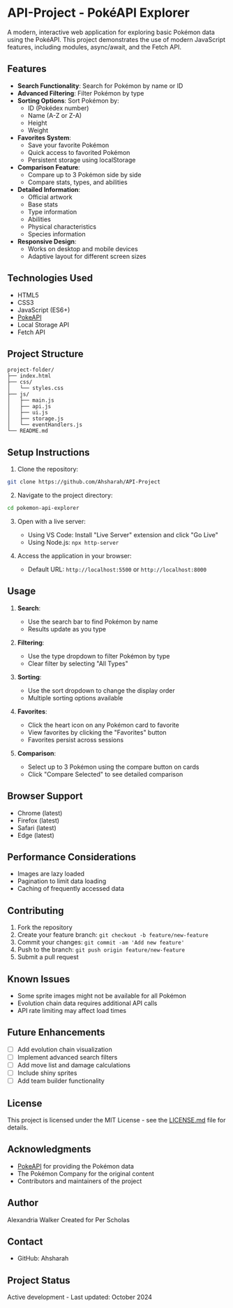 # API-Project - PokéAPI Explorer

A modern, interactive web application for exploring basic Pokémon data using the PokéAPI. This project demonstrates the use of modern JavaScript features, including modules, async/await, and the Fetch API.

## Features

- **Search Functionality**: Search for Pokémon by name or ID
- **Advanced Filtering**: Filter Pokémon by type
- **Sorting Options**: Sort Pokémon by:
  - ID (Pokédex number)
  - Name (A-Z or Z-A)
  - Height
  - Weight
- **Favorites System**: 
  - Save your favorite Pokémon
  - Quick access to favorited Pokémon
  - Persistent storage using localStorage
- **Comparison Feature**:
  - Compare up to 3 Pokémon side by side
  - Compare stats, types, and abilities
- **Detailed Information**:
  - Official artwork
  - Base stats
  - Type information
  - Abilities
  - Physical characteristics
  - Species information
- **Responsive Design**:
  - Works on desktop and mobile devices
  - Adaptive layout for different screen sizes

## Technologies Used

- HTML5
- CSS3
- JavaScript (ES6+)
- [PokeAPI](https://pokeapi.co/)
- Local Storage API
- Fetch API

## Project Structure

```
project-folder/
├── index.html
├── css/
│   └── styles.css
├── js/
│   ├── main.js
│   ├── api.js
│   ├── ui.js
│   ├── storage.js
│   └── eventHandlers.js
└── README.md
```

## Setup Instructions

1. Clone the repository:
```bash
git clone https://github.com/Ahsharah/API-Project
```

2. Navigate to the project directory:
```bash
cd pokemon-api-explorer
```

3. Open with a live server:
   - Using VS Code: Install "Live Server" extension and click "Go Live"
   - Using Node.js: `npx http-server`

4. Access the application in your browser:
   - Default URL: `http://localhost:5500` or `http://localhost:8000`

## Usage

1. **Search**: 
   - Use the search bar to find Pokémon by name
   - Results update as you type

2. **Filtering**:
   - Use the type dropdown to filter Pokémon by type
   - Clear filter by selecting "All Types"

3. **Sorting**:
   - Use the sort dropdown to change the display order
   - Multiple sorting options available

4. **Favorites**:
   - Click the heart icon on any Pokémon card to favorite
   - View favorites by clicking the "Favorites" button
   - Favorites persist across sessions

5. **Comparison**:
   - Select up to 3 Pokémon using the compare button on cards
   - Click "Compare Selected" to see detailed comparison

## Browser Support

- Chrome (latest)
- Firefox (latest)
- Safari (latest)
- Edge (latest)

## Performance Considerations

- Images are lazy loaded
- Pagination to limit data loading
- Caching of frequently accessed data

## Contributing

1. Fork the repository
2. Create your feature branch: `git checkout -b feature/new-feature`
3. Commit your changes: `git commit -am 'Add new feature'`
4. Push to the branch: `git push origin feature/new-feature`
5. Submit a pull request

## Known Issues

- Some sprite images might not be available for all Pokémon
- Evolution chain data requires additional API calls
- API rate limiting may affect load times

## Future Enhancements

- [ ] Add evolution chain visualization
- [ ] Implement advanced search filters
- [ ] Add move list and damage calculations
- [ ] Include shiny sprites
- [ ] Add team builder functionality

## License

This project is licensed under the MIT License - see the [LICENSE.md](LICENSE.md) file for details.

## Acknowledgments

- [PokeAPI](https://pokeapi.co/) for providing the Pokémon data
- The Pokémon Company for the original content
- Contributors and maintainers of the project

## Author

Alexandria Walker
Created for Per Scholas

## Contact

- GitHub: Ahsharah

## Project Status

Active development - Last updated: October 2024
